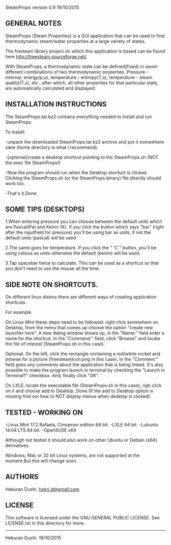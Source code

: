 SteamProps version 0.9  19/10/2015

GENERAL NOTES
-------------

SteamProps (Steam Properties) is a GUI application 
that can be used to find thermodynamic steam/water properties at a large variety
 of states.

The fresteam library project on which this application is based can be found here 
http://freesteam.sourceforge.net/.

With SteamProps, a thermodynamic state can be defined(fixed) in seven 
different combinations of two thermodynamic properties. Pressure - internal,
energy(p,u), temperature - entropy(T,s), temperature - steam quality(T,x),
etc., after which, all other properties for that particular state, are 
automatically calculated and displayed.


INSTALLATION INSTRUCTIONS
-------------------------

The SteamProps.tar.bz2 contains everything needed to install and run 
SteamProps.

To install:

-unpack the downloaded SteamProps.tar.bz2 archive and put it somewhere 
sane (home directory is what I recommend).

-[optional]create a desktop shortcut pointing to the SteamProps.sh (NOT the exec 
file SteamProps!)

-Now the program should run when the Desktop shortuct is clicked. Clicking 
the SteamProps.sh (or the SteamProps binary) file directly should work too. 

-That's it.Done.


SOME TIPS (DESKTOPS)
--------------------

1.When entering pressure you can choose between the default units which are Pascal(Pa)
and Kelvin (K).
If you click the button which says "bar" (right after the inputfield for pressure)
you'll be using bar as units, if not the default units (pascal) will be used.

2.The same goes for temperature. If you click the " 'C " button, you'll be using 
celsius as units otherwise the default (kelvin) will be used.

3.Tap spacebar twice to calculate. This can be used as a shortcut so that you don't
need to use the mouse all the time.



SIDE NOTE ON SHORTCUTS.
----------------------

On different linux distros there are different ways of creating application 
shortcuts.

For example.

On Linux Mint these steps need to be followed: right click somewhere on Desktop, 
from the menu that comes up choose the option "create new launcher here". A new 
dialog window shows up, in the "Name:" field enter a name for the shortcut. In 
the "Command:" field, click "Browse" and locate the file of interest
(SteamProps.sh in this case). 

Optional. On the left, click the rectangle containing a red/white rocket and browse 
for a picture (freesteamIcon.png in this case). In the "Comment:" field goes any 
comments about the application that is being linked. It's also possible to make 
the program launch in terminal by checking the "Launch in Terminal?" checkbox.
And, finally click "OK".


On LXLE: locate the executable file (SteamProps.sh in this case), righ click on 
it and choose add to Desktop. Done.(If the add to Desktop option is missing find out
how to NOT display menus when desktop is clicked).



TESTED - WORKING ON
-------------------

-Linux Mint 17.2 Rafaela, Cinnamon edition 64 bit.
-LXLE 64 bit.
-Lubuntu 14.04 LTS 64 bit.
-OpenSUSE x64

Although not tested it should also work on other Ubuntu or Debian (x64) derivatives.

Windows, Mac or 32 bit Linux systems, are not supported at the moment.But this will 
change soon.


AUTHORS
-------

Hekuran Dushi.
hekri.d@gmail.com



LICENSE
-------

This software is licensed under the GNU GENERAL PUBLIC LICENSE. See LICENSE.txt in
this directory for more. 


-------------
Hekuran Dushi.
19/10/2015
